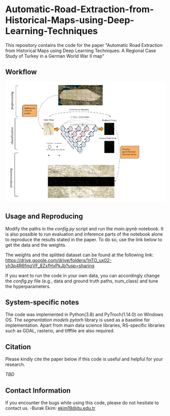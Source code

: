 # Automatic-Road-Extraction-from-Historical-Maps-using-Deep-Learning-Techniques
This repository contains the code for the paper "Automatic Road Extraction from Historical Maps using Deep Learning Techniques: A Regional Case Study of Turkey in a German World War II map"

Workflow
---------------------
![alt text](./framework_.png)


Usage and Reproducing 
---------------------

Modify the paths in the *config.py* script and run the *main.ipynb* notebook. It is also possible to run evaluation and inference parts of the notebook alone to reproduce the results stated in the paper. To do so, use the link below to get the data and the weights. 

The weights and the splitted dataset can be found at the following link:   
https://drive.google.com/drive/folders/1nTO_ux02-vh3p4R6fmzVF_8ZxfHvPkJb?usp=sharing

If you want to run the code in your own data, you can accordingly change the *config.py* file (e.g., data and ground truth paths, num_class) and tune the hyperparameters.


System-specific notes
---------------------

The code was implemented in Python(3.8) and PyTroch(1.14.0) on Windows OS. The *segmentation models pytorh* library is used as a baseline for implementation. Apart from main data science libraries, RS-specific libraries such as GDAL, rasterio, and tifffile are also required. 


Citation
---------------------

Please kindly cite the paper below if this code is useful and helpful for your research.

*TBD*


Contact Information
--------------------
If you encounter the bugs while using this code, please do not hesitate to contact us.
-Burak Ekim: ekim19@itu.edu.tr<br>

